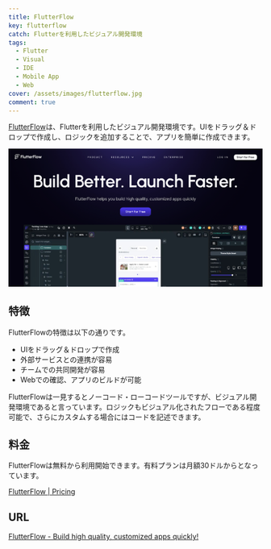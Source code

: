 ```yaml
---
title: FlutterFlow
key: flutterflow
catch: Flutterを利用したビジュアル開発環境
tags:
  - Flutter
  - Visual
  - IDE
  - Mobile App
  - Web
cover: /assets/images/flutterflow.jpg
comment: true
---
```


[FlutterFlow](https://www.flutterflow.io/)は、Flutterを利用したビジュアル開発環境です。UIをドラッグ＆ドロップで作成し、ロジックを追加することで、アプリを簡単に作成できます。

[![FlutterFlowのWebサイト](/assets/images/flutterflow.jpg)](https://www.flutterflow.io/)

<!--more-->

## 特徴

FlutterFlowの特徴は以下の通りです。

- UIをドラッグ＆ドロップで作成
- 外部サービスとの連携が容易
- チームでの共同開発が容易
- Webでの確認、アプリのビルドが可能

FlutterFlowは一見するとノーコード・ローコードツールですが、ビジュアル開発環境であると言っています。ロジックもビジュアル化されたフローである程度可能で、さらにカスタムする場合にはコードを記述できます。

## 料金

FlutterFlowは無料から利用開始できます。有料プランは月額30ドルからとなっています。

[FlutterFlow \| Pricing](https://www.flutterflow.io/pricing)

## URL

[FlutterFlow - Build high quality, customized apps quickly!](https://www.flutterflow.io/)
